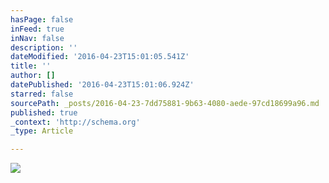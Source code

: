 ```yaml
---
hasPage: false
inFeed: true
inNav: false
description: ''
dateModified: '2016-04-23T15:01:05.541Z'
title: ''
author: []
datePublished: '2016-04-23T15:01:06.924Z'
starred: false
sourcePath: _posts/2016-04-23-7dd75881-9b63-4080-aede-97cd18699a96.md
published: true
_context: 'http://schema.org'
_type: Article

---
```

![](https://the-grid-user-content.s3-us-west-2.amazonaws.com/45491b42-ac99-4912-bc36-914af5ffaefb.jpg)